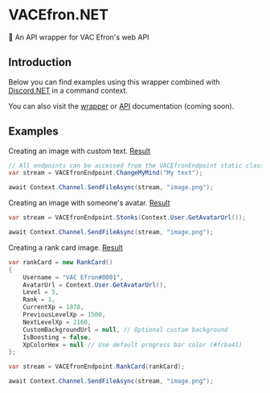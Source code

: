 # VACEfron.NET
 🥤 An API wrapper for VAC Efron's web API

## Introduction
Below you can find examples using this wrapper combined with [Discord.NET](https://github.com/discord-net/Discord.Net) in a command context.

You can also visit the [wrapper]() or [API]() documentation (coming soon).

## Examples
Creating an image with custom text. [Result](https://user-images.githubusercontent.com/46462862/90155553-c3007080-dd8b-11ea-98ef-2e483ad03103.png)
```csharp
// All endpoints can be accessed from the VACEfronEndpoint static class.
var stream = VACEfronEndpoint.ChangeMyMind("My text"); 

await Context.Channel.SendFileAsync(stream, "image.png");
```

Creating an image with someone's avatar. [Result](https://user-images.githubusercontent.com/46462862/90156138-681b4900-dd8c-11ea-8ec1-f23b418d65d5.png)
```csharp
var stream = VACEfronEndpoint.Stonks(Context.User.GetAvatarUrl()); 

await Context.Channel.SendFileAsync(stream, "image.png");
```

Creating a rank card image. [Result](https://user-images.githubusercontent.com/46462862/90157660-47ec8980-dd8e-11ea-8c15-2a1a11a29e14.png)
```csharp
var rankCard = new RankCard()
{
    Username = "VAC Efron#0001",
    AvatarUrl = Context.User.GetAvatarUrl(),
    Level = 5,
    Rank = 1,
    CurrentXp = 1878,
    PreviousLevelXp = 1500,
    NextLevelXp = 2160,
    CustomBackgroundUrl = null, // Optional custom background
    IsBoosting = false,
    XpColorHex = null // Use default progress bar color (#fcba41)
};

var stream = VACEfronEndpoint.RankCard(rankCard);

await Context.Channel.SendFileAsync(stream, "image.png");
```
